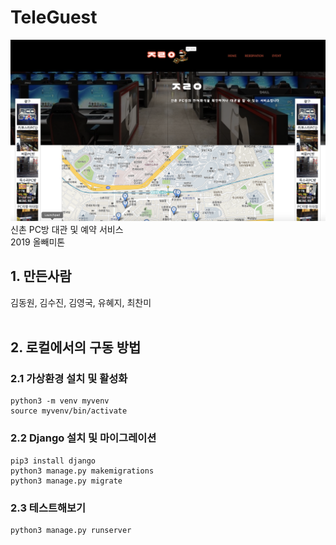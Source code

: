# TeleGuest
![](./mine.png)
신촌 PC방 대관 및 예약 서비스
<br>2019 올빼미톤


## 1. 만든사람
김동원, 김수진, 김영국, 유혜지, 최찬미
<br><br>

## 2. 로컬에서의 구동 방법

### 2.1 가상환경 설치 및 활성화
```
python3 -m venv myvenv
source myvenv/bin/activate
```

### 2.2 Django 설치 및 마이그레이션
```
pip3 install django
python3 manage.py makemigrations 
python3 manage.py migrate 
```

### 2.3 테스트해보기
```
python3 manage.py runserver 
```



